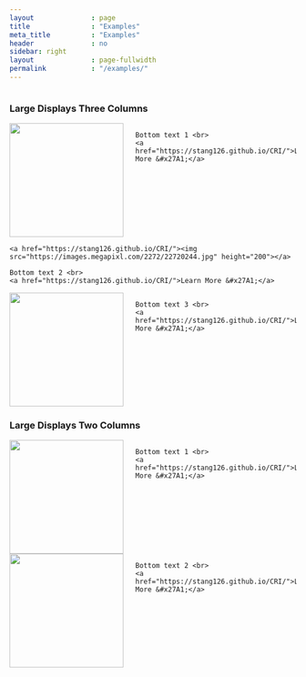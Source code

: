 ```yaml
---
layout              : page
title               : "Examples"
meta_title          : "Examples"
header              : no
sidebar: right
layout              : page-fullwidth
permalink           : "/examples/"
---
```

<div class="row">


  
  <div class="row">
    <div class="small-12 columns">
        <h3>Large Displays Three Columns</h3>
    </div><!-- /.small-12.columns -->
</div>



<div class="row">
  <div class="large-4 columns">
    <a href="https://stang126.github.io/CRI/"><img src="https://images.megapixl.com/2272/22720244.jpg" height="200"></a>
      
    Bottom text 1 <br>
    <a href="https://stang126.github.io/CRI/">Learn More &#x27A1;</a>
  </div>
  <div class="large-4 columns">
    
    <a href="https://stang126.github.io/CRI/"><img src="https://images.megapixl.com/2272/22720244.jpg" height="200"></a>
      
    Bottom text 2 <br>
    <a href="https://stang126.github.io/CRI/">Learn More &#x27A1;</a>
  </div>
  <div class="large-4 columns">
      <a href="https://stang126.github.io/CRI/"><img src="https://images.megapixl.com/2272/22720244.jpg" height="200"></a>
   
    Bottom text 3 <br>
    <a href="https://stang126.github.io/CRI/">Learn More &#x27A1;</a>
  </div>
</div>
  
  <div class="show-for-large-up">
    <div class="row">
        <div class="small-12 columns">
            <h3>Large Displays Two Columns</h3>
        </div><!-- /.small-12.columns -->
    </div>

<div class="row">
  <div class="large-6 columns">
    <a href="https://stang126.github.io/CRI/"><img src="https://images.megapixl.com/2272/22720244.jpg" height="200"></a>
      
    Bottom text 1 <br>
    <a href="https://stang126.github.io/CRI/">Learn More &#x27A1;</a>
  </div>
  <div class="large-6 columns">
      <a href="https://stang126.github.io/CRI/"><img src="https://images.megapixl.com/2272/22720244.jpg" height="200"></a>
      
    Bottom text 2 <br>
    <a href="https://stang126.github.io/CRI/">Learn More &#x27A1;</a>
  </div>
</div>
  
</div><!-- /.row -->
